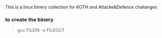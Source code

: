 This is a linux binery collection for KOTH and Attacke&Defence challanges

### to create the binery
> gcc FILEIN -o FILEOUT

